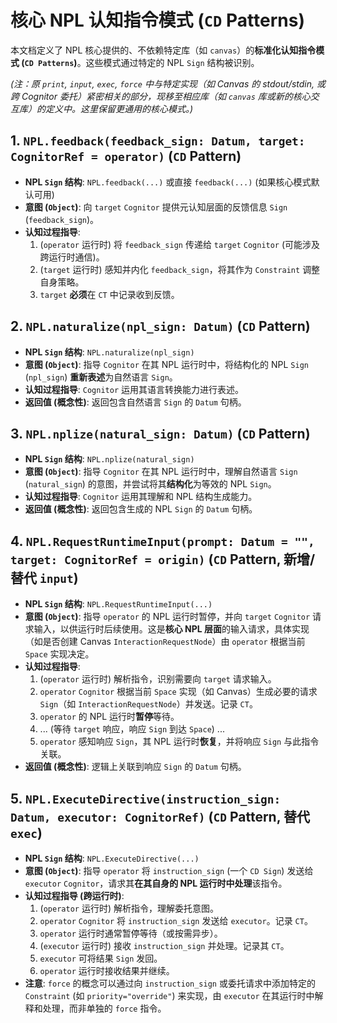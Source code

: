 # 核心 NPL 认知指令模式 (`CD` Patterns)

本文档定义了 NPL 核心提供的、不依赖特定库（如 `canvas`）的**标准化认知指令模式 (`CD Patterns`)**。这些模式通过特定的 NPL `Sign` 结构被识别。

*(注：原 `print`, `input`, `exec`, `force` 中与特定实现（如 Canvas 的 stdout/stdin, 或跨 Cognitor 委托）紧密相关的部分，现移至相应库（如 `canvas` 库或新的核心交互库）的定义中。这里保留更通用的核心模式。)*

## 1. `NPL.feedback(feedback_sign: Datum, target: CognitorRef = operator)` (`CD` Pattern)

* **NPL `Sign` 结构**: `NPL.feedback(...)` 或直接 `feedback(...)` (如果核心模式默认可用)
* **意图 (`Object`)**: 向 `target` `Cognitor` 提供元认知层面的反馈信息 `Sign` (`feedback_sign`)。
* **认知过程指导**:
    1.  (`operator` 运行时) 将 `feedback_sign` 传递给 `target` `Cognitor` (可能涉及跨运行时通信)。
    2.  (`target` 运行时) 感知并内化 `feedback_sign`，将其作为 `Constraint` 调整自身策略。
    3.  `target` **必须**在 `CT` 中记录收到反馈。

## 2. `NPL.naturalize(npl_sign: Datum)` (`CD` Pattern)

* **NPL `Sign` 结构**: `NPL.naturalize(npl_sign)`
* **意图 (`Object`)**: 指导 `Cognitor` 在其 NPL 运行时中，将结构化的 NPL `Sign` (`npl_sign`) **重新表述**为自然语言 `Sign`。
* **认知过程指导**: `Cognitor` 运用其语言转换能力进行表述。
* **返回值 (概念性)**: 返回包含自然语言 `Sign` 的 `Datum` 句柄。

## 3. `NPL.nplize(natural_sign: Datum)` (`CD` Pattern)

* **NPL `Sign` 结构**: `NPL.nplize(natural_sign)`
* **意图 (`Object`)**: 指导 `Cognitor` 在其 NPL 运行时中，理解自然语言 `Sign` (`natural_sign`) 的意图，并尝试将其**结构化**为等效的 NPL `Sign`。
* **认知过程指导**: `Cognitor` 运用其理解和 NPL 结构生成能力。
* **返回值 (概念性)**: 返回包含生成的 NPL `Sign` 的 `Datum` 句柄。

## 4. `NPL.RequestRuntimeInput(prompt: Datum = "", target: CognitorRef = origin)` (`CD` Pattern, 新增/替代 `input`)

* **NPL `Sign` 结构**: `NPL.RequestRuntimeInput(...)`
* **意图 (`Object`)**: 指导 `operator` 的 NPL 运行时暂停，并向 `target` `Cognitor` 请求输入，以供运行时后续使用。这是**核心 NPL 层面**的输入请求，具体实现（如是否创建 Canvas `InteractionRequestNode`）由 `operator` 根据当前 `Space` 实现决定。
* **认知过程指导**:
    1.  (`operator` 运行时) 解析指令，识别需要向 `target` 请求输入。
    2.  `operator` `Cognitor` 根据当前 `Space` 实现（如 Canvas）生成必要的请求 `Sign`（如 `InteractionRequestNode`）并发送。记录 `CT`。
    3.  `operator` 的 NPL 运行时**暂停**等待。
    4.  ... (等待 `target` 响应，响应 `Sign` 到达 `Space`) ...
    5.  `operator` 感知响应 `Sign`，其 NPL 运行时**恢复**，并将响应 `Sign` 与此指令关联。
* **返回值 (概念性)**: 逻辑上关联到响应 `Sign` 的 `Datum` 句柄。

## 5. `NPL.ExecuteDirective(instruction_sign: Datum, executor: CognitorRef)` (`CD` Pattern, 替代 `exec`)

* **NPL `Sign` 结构**: `NPL.ExecuteDirective(...)`
* **意图 (`Object`)**: 指导 `operator` 将 `instruction_sign` (一个 `CD Sign`) 发送给 `executor` `Cognitor`，请求其**在其自身的 NPL 运行时中处理**该指令。
* **认知过程指导 (跨运行时)**:
    1.  (`operator` 运行时) 解析指令，理解委托意图。
    2.  `operator` `Cognitor` 将 `instruction_sign` 发送给 `executor`。记录 `CT`。
    3.  `operator` 运行时通常暂停等待（或按需异步）。
    4.  (`executor` 运行时) 接收 `instruction_sign` 并处理。记录其 `CT`。
    5.  `executor` 可将结果 `Sign` 发回。
    6.  `operator` 运行时接收结果并继续。
* **注意**: `force` 的概念可以通过向 `instruction_sign` 或委托请求中添加特定的 `Constraint` (如 `priority="override"`) 来实现，由 `executor` 在其运行时中解释和处理，而非单独的 `force` 指令。